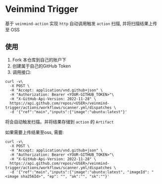 # Veinmind Trigger

基于 `veinmind-action` 实现 `http` 自动调用触发 `action` 扫描, 并将扫描结果上传至 OSS

## 使用

1. Fork 本仓库到自己的账户下
2. 创建属于自己的GitHub Token
3. 调用接口:

```shell
curl -v\
  -X POST \
  -H "Accept: application/vnd.github+json" \
  -H "Authorization: Bearer <YOUR-GITHUB_TOKEN>"\
  -H "X-GitHub-Api-Version: 2022-11-28" \
  https://api.github.com/repos/<USER>/veinmind-trigger/actions/workflows/scanner.yml/dispatches \
  -d '{"ref":"main","inputs":{"image":"ubuntu:latest"}'
```

将会自动触发扫描。并将结果存储到 `action` 的 `Artifact`

如果需要上传结果至oss, 需要:

```shell
curl -v\
  -X POST \
  -H "Accept: application/vnd.github+json" \
  -H "Authorization: Bearer <YOUR-GITHUB_TOKEN>"\
  -H "X-GitHub-Api-Version: 2022-11-28" \
  https://api.github.com/repos/<USER>/veinmind-trigger/actions/workflows/scanner.yml/dispatches \
  -d '{"ref":"main","inputs":{"image":"ubuntu:latest", "imageId": "<image sha256Id>", "ep": "", "ak":"", "sk":""}'
```